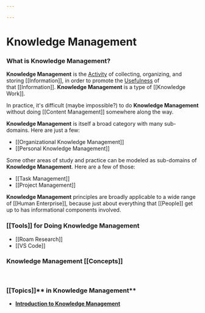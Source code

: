 ```yaml
---

---
```


# Knowledge Management

### **What is Knowledge Management?**

**Knowledge Management** is the
[Activity](https://calebsnotes.brick.do/activities-L0MGOrw3YAZK) of
collecting, organizing, and
storing [[Information]],
in order to promote the
[Usefulness](https://calebsnotes.brick.do/utility-BR2b1mlyX49O) of
that [[Information]].
**Knowledge Management** is a type
of [[Knowledge Work]].

In practice, it's difficult (maybe impossible?) to do **Knowledge
Management** without
doing [[Content Management]] somewhere
along the way.

**Knowledge Management** is itself a broad category with many
sub-domains. Here are just a few:

-   [[Organizational Knowledge Management]]
-   [[Personal Knowledge Management]]

Some other areas of study and practice can be modeled as sub-domains of
**Knowledge Management**. Here are a few of those:

-   [[Task Management]]
-   [[Project Management]]

**Knowledge Management** principles are broadly applicable to a wide
range
of [[Human Enterprise]],
because just about everything
that [[People]] get
up to has informational components involved.

### [[Tools]] for Doing Knowledge Management

-   [[Roam Research]]
-   [[VS Code]]

### Knowledge Management [[Concepts]]

 

### [[Topics]]** in Knowledge Management**

-   [**Introduction to Knowledge
    Management**](https://calebsnotes.brick.do/an-introduction-to-knowledge-management-L4R0KxRm9NzO)
